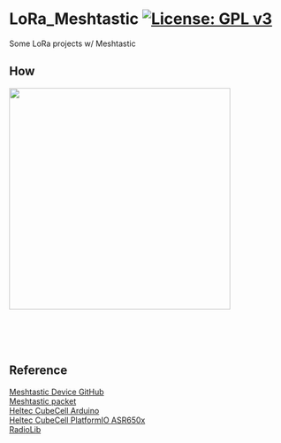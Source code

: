 # LoRa_Meshtastic [![License: GPL v3](https://img.shields.io/badge/License-GPLv3-blue.svg)](https://www.gnu.org/licenses/gpl-3.0)<br>
Some LoRa projects w/ Meshtastic

## How <br>
<img src="pic/xyz.jpg" width=400/>
<br><br>
<br>
<br><br>

## Reference
[Meshtastic Device GitHub](https://github.com/meshtastic/Meshtastic-device) <br>
[Meshtastic packet](https://meshtastic.org/docs/developers/device/mesh-alg) <br>
[Heltec CubeCell Arduino](https://github.com/HelTecAutomation/CubeCell-Arduino) <br>
[Heltec CubeCell PlatformIO ASR650x](https://github.com/HelTecAutomation/platform-asrmicro650x) <br>
[RadioLib](https://github.com/jgromes/RadioLib) <br>
